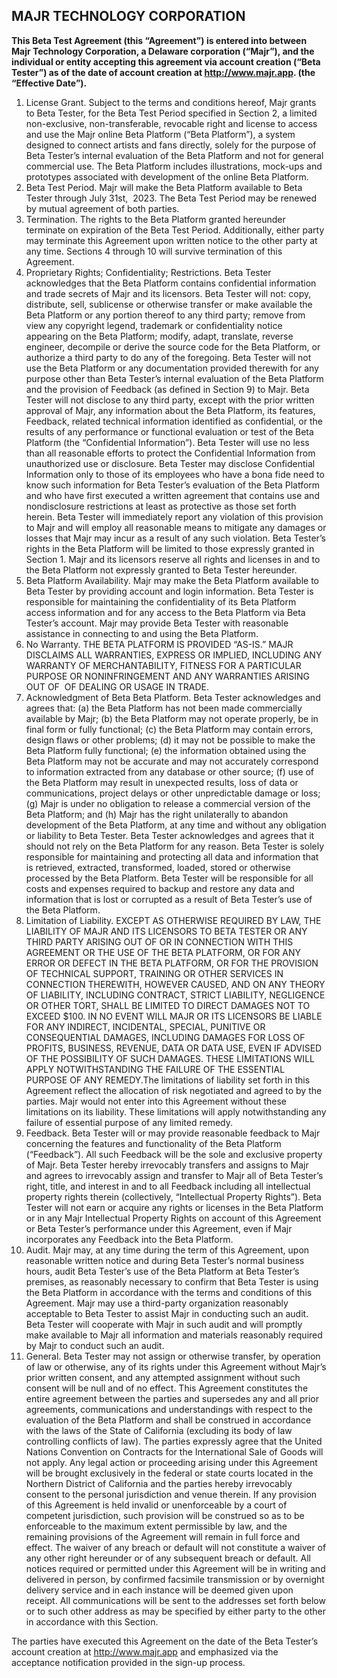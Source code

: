 ## MAJR TECHNOLOGY CORPORATION  

**This Beta Test Agreement (this “Agreement”) is entered into between Majr Technology Corporation, a Delaware corporation (“Majr”), and the individual or entity accepting this agreement via account creation (“Beta Tester”) as of the date of account creation at http://www.majr.app. (the “Effective Date”).** 

1.	License Grant. Subject to the terms and conditions hereof, Majr grants to Beta Tester, for the Beta Test Period specified in Section 2, a limited non-exclusive, non-transferable, revocable right and license to access and use the Majr online Beta Platform (“Beta Platform”), a system designed to connect artists and fans directly, solely for the purpose of Beta Tester’s internal evaluation of the Beta Platform and not for general commercial use. The Beta Platform includes illustrations, mock-ups and prototypes associated with development of the online Beta Platform.  
2.	Beta Test Period. Majr will make the Beta Platform available to Beta Tester through July 31st,  2023. The Beta Test Period may be renewed by mutual agreement of both parties. 
3.	Termination. The rights to the Beta Platform granted hereunder terminate on expiration of the Beta Test Period. Additionally, either party may terminate this Agreement upon written notice to the other party at any time. Sections 4 through 10 will survive termination of this Agreement.
4.	Proprietary Rights; Confidentiality; Restrictions. Beta Tester acknowledges that the Beta Platform contains confidential information and trade secrets of Majr and its licensors. Beta Tester will not: copy, distribute, sell, sublicense or otherwise transfer or make available the Beta Platform or any portion thereof to any third party; remove from view any copyright legend, trademark or confidentiality notice appearing on the Beta Platform; modify, adapt, translate, reverse engineer, decompile or derive the source code for the Beta Platform, or authorize a third party to do any of the foregoing. Beta Tester will not use the Beta Platform or any documentation provided therewith for any purpose other than Beta Tester’s internal evaluation of the Beta Platform and the provision of Feedback (as defined in Section 9) to Majr. Beta Tester will not disclose to any third party, except with the prior written approval of Majr, any information about the Beta Platform, its features, Feedback, related technical information identified as confidential, or the results of any performance or functional evaluation or test of the Beta Platform (the “Confidential Information”). Beta Tester will use no less than all reasonable efforts to protect the Confidential Information from unauthorized use or disclosure. Beta Tester may disclose Confidential Information only to those of its employees who have a bona fide need to know such information for Beta Tester’s evaluation of the Beta Platform and who have first executed a written agreement that contains use and nondisclosure restrictions at least as protective as those set forth herein. Beta Tester will immediately report any violation of this provision to Majr and will employ all reasonable means to mitigate any damages or losses that Majr may incur as a result of any such violation. Beta Tester’s rights in the Beta Platform will be limited to those expressly granted in Section 1. Majr and its licensors reserve all rights and licenses in and to the Beta Platform not expressly granted to Beta Tester hereunder.
5.	Beta Platform Availability. Majr may make the Beta Platform available to Beta Tester by providing account and login information. Beta Tester is responsible for maintaining the confidentiality of its Beta Platform access information and for any access to the Beta Platform via Beta Tester’s account. Majr may provide Beta Tester with reasonable assistance in connecting to and using the Beta Platform.
6.	No Warranty. THE BETA PLATFORM IS PROVIDED “AS-IS.” MAJR DISCLAIMS ALL WARRANTIES, EXPRESS OR IMPLIED, INCLUDING ANY WARRANTY OF MERCHANTABILITY, FITNESS FOR A PARTICULAR PURPOSE OR NONINFRINGEMENT AND ANY WARRANTIES ARISING OUT OF  OF DEALING OR USAGE IN TRADE.
7.	Acknowledgment of Beta Beta Platform. Beta Tester acknowledges and agrees that: (a) the Beta Platform has not been made commercially available by Majr; (b) the Beta Platform may not operate properly, be in final form or fully functional; (c) the Beta Platform may contain errors, design flaws or other problems; (d) it may not be possible to make the Beta Platform fully functional; (e) the information obtained using the Beta Platform may not be accurate and may not accurately correspond to information extracted from any database or other source; (f) use of the Beta Platform may result in unexpected results, loss of data or communications, project delays or other unpredictable damage or loss; (g) Majr is under no obligation to release a commercial version of the Beta Platform; and (h) Majr has the right unilaterally to abandon development of the Beta Platform, at any time and without any obligation or liability to Beta Tester. Beta Tester acknowledges and agrees that it should not rely on the Beta Platform for any reason. Beta Tester is solely responsible for maintaining and protecting all data and information that is retrieved, extracted, transformed, loaded, stored or otherwise processed by the Beta Platform. Beta Tester will be responsible for all costs and expenses required to backup and restore any data and information that is lost or corrupted as a result of Beta Tester’s use of the Beta Platform.
8.	Limitation of Liability. EXCEPT AS OTHERWISE REQUIRED BY LAW, THE LIABILITY OF MAJR AND ITS LICENSORS TO BETA TESTER OR ANY THIRD PARTY ARISING OUT OF OR IN CONNECTION WITH THIS AGREEMENT OR THE USE OF THE BETA PLATFORM, OR FOR ANY ERROR OR DEFECT IN THE BETA PLATFORM, OR FOR THE PROVISION OF TECHNICAL SUPPORT, TRAINING OR OTHER SERVICES IN CONNECTION THEREWITH, HOWEVER CAUSED, AND ON ANY THEORY OF LIABILITY, INCLUDING CONTRACT, STRICT LIABILITY, NEGLIGENCE OR OTHER TORT, SHALL BE LIMITED TO DIRECT DAMAGES NOT TO EXCEED $100. IN NO EVENT WILL MAJR OR ITS LICENSORS BE LIABLE FOR ANY INDIRECT, INCIDENTAL, SPECIAL, PUNITIVE OR CONSEQUENTIAL DAMAGES, INCLUDING DAMAGES FOR LOSS OF PROFITS, BUSINESS, REVENUE, DATA OR DATA USE, EVEN IF ADVISED OF THE POSSIBILITY OF SUCH DAMAGES. THESE LIMITATIONS WILL APPLY NOTWITHSTANDING THE FAILURE OF THE ESSENTIAL PURPOSE OF ANY REMEDY.The limitations of liability set forth in this Agreement reflect the allocation of risk negotiated and agreed to by the parties. Majr would not enter into this Agreement without these limitations on its liability. These limitations will apply notwithstanding any failure of essential purpose of any limited remedy.
9.	Feedback. Beta Tester will or may provide reasonable feedback to Majr concerning the features and functionality of the Beta Platform (“Feedback”). All such Feedback will be the sole and exclusive property of Majr. Beta Tester hereby irrevocably transfers and assigns to Majr and agrees to irrevocably assign and transfer to Majr all of Beta Tester’s right, title, and interest in and to all Feedback including all intellectual property rights therein (collectively, “Intellectual Property Rights”). Beta Tester will not earn or acquire any rights or licenses in the Beta Platform or in any Majr Intellectual Property Rights on account of this Agreement or Beta Tester’s performance under this Agreement, even if Majr incorporates any Feedback into the Beta Platform.
10.	Audit. Majr may, at any time during the term of this Agreement, upon reasonable written notice and during Beta Tester’s normal business hours, audit Beta Tester’s use of the Beta Platform at Beta Tester’s premises, as reasonably necessary to confirm that Beta Tester is using the Beta Platform in accordance with the terms and conditions of this Agreement. Majr may use a third-party organization reasonably acceptable to Beta Tester to assist Majr in conducting such an audit. Beta Tester will cooperate with Majr in such audit and will promptly make available to Majr all information and materials reasonably required by Majr to conduct such an audit.
11.	General. Beta Tester may not assign or otherwise transfer, by operation of law or otherwise, any of its rights under this Agreement without Majr’s prior written consent, and any attempted assignment without such consent will be null and of no effect. This Agreement constitutes the entire agreement between the parties and supersedes any and all prior agreements, communications and understandings with respect to the evaluation of the Beta Platform and shall be construed in accordance with the laws of the State of California (excluding its body of law controlling conflicts of law). The parties expressly agree that the United Nations Convention on Contracts for the International Sale of Goods will not apply. Any legal action or proceeding arising under this Agreement will be brought exclusively in the federal or state courts located in the Northern District of California and the parties hereby irrevocably consent to the personal jurisdiction and venue therein. If any provision of this Agreement is held invalid or unenforceable by a court of competent jurisdiction, such provision will be construed so as to be enforceable to the maximum extent permissible by law, and the remaining provisions of the Agreement will remain in full force and effect. The waiver of any breach or default will not constitute a waiver of any other right hereunder or of any subsequent breach or default. All notices required or permitted under this Agreement will be in writing and delivered in person, by confirmed facsimile transmission or by overnight delivery service and in each instance will be deemed given upon receipt. All communications will be sent to the addresses set forth below or to such other address as may be specified by either party to the other in accordance with this Section.‍  

The parties have executed this Agreement on the date of the Beta Tester’s account creation at http://www.majr.app and emphasized via the acceptance notification provided in the sign-up process.‍
